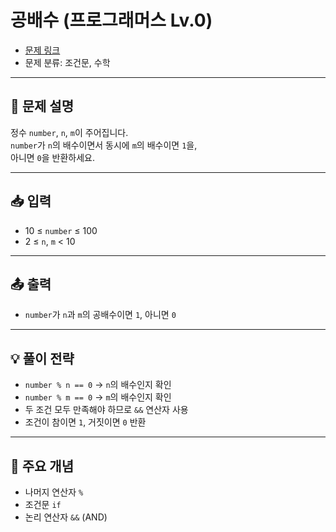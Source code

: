 # 공배수 (프로그래머스 Lv.0)

- [문제 링크](https://school.programmers.co.kr/learn/courses/30/lessons/181936)
- 문제 분류: 조건문, 수학

---

## 📌 문제 설명

정수 `number`, `n`, `m`이 주어집니다.  
`number`가 `n`의 배수이면서 동시에 `m`의 배수이면 `1`을,  
아니면 `0`을 반환하세요.

---

## 📥 입력

- 10 ≤ `number` ≤ 100
- 2 ≤ `n`, `m` < 10

---

## 📤 출력

- `number`가 `n`과 `m`의 공배수이면 `1`, 아니면 `0`

---

## 💡 풀이 전략

- `number % n == 0` → `n`의 배수인지 확인
- `number % m == 0` → `m`의 배수인지 확인
- 두 조건 모두 만족해야 하므로 `&&` 연산자 사용
- 조건이 참이면 `1`, 거짓이면 `0` 반환

---

## 🧠 주요 개념

- 나머지 연산자 `%`
- 조건문 `if`
- 논리 연산자 `&&` (AND)
